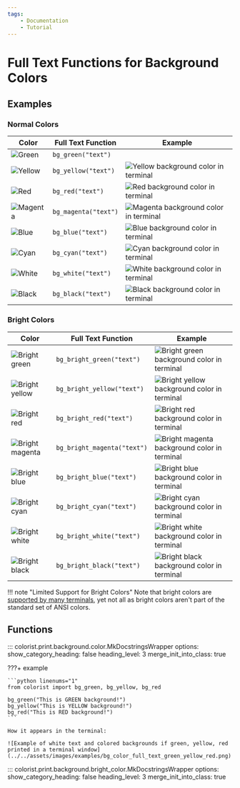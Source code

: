 ```yaml
---
tags:
    - Documentation
    - Tutorial
---
```


# Full Text Functions for Background Colors
## Examples
### Normal Colors

| Color | Full Text Function | Example |
| ----- | ------------------ | ------- |
| ![Green](../../assets/images/colors/green_16x16.png) | `bg_green("text")` | | ![Green background color in terminal](../../assets/images/examples/bg_color_map/green_full_text_194x16.png) |
| ![Yellow](../../assets/images/colors/yellow_16x16.png) | `bg_yellow("text")` | ![Yellow background color in terminal](../../assets/images/examples/bg_color_map/yellow_full_text_194x16.png) |
| ![Red](../../assets/images/colors/red_16x16.png) | `bg_red("text")` | ![Red background color in terminal](../../assets/images/examples/bg_color_map/red_full_text_194x16.png) |
| ![Magenta](../../assets/images/colors/magenta_16x16.png) | `bg_magenta("text")` | ![Magenta background color in terminal](../../assets/images/examples/bg_color_map/magenta_full_text_194x16.png) |
| ![Blue](../../assets/images/colors/blue_16x16.png) | `bg_blue("text")` | ![Blue background color in terminal](../../assets/images/examples/bg_color_map/blue_full_text_194x16.png) |
| ![Cyan](../../assets/images/colors/cyan_16x16.png) | `bg_cyan("text")` | ![Cyan background color in terminal](../../assets/images/examples/bg_color_map/cyan_full_text_194x16.png) |
| ![White](../../assets/images/colors/white_16x16.png) | `bg_white("text")` | ![White background color in terminal](../../assets/images/examples/bg_color_map/white_full_text_194x16.png) |
| ![Black](../../assets/images/colors/black_16x16.png) | `bg_black("text")` | ![Black background color in terminal](../../assets/images/examples/bg_color_map/black_full_text_194x16.png) |

### Bright Colors

| Color | Full Text Function | Example |
| ----- | ------------------ | ------- |
| ![Bright green](../../assets/images/colors/bright_green_16x16.png) | `bg_bright_green("text")` | ![Bright green background color in terminal](../../assets/images/examples/bg_color_map/bright_green_full_text_194x16.png) |
| ![Bright yellow](../../assets/images/colors/bright_yellow_16x16.png) | `bg_bright_yellow("text")` | ![Bright yellow background color in terminal](../../assets/images/examples/bg_color_map/bright_yellow_full_text_194x16.png) |
| ![Bright red](../../assets/images/colors/bright_red_16x16.png) | `bg_bright_red("text")` | ![Bright red background color in terminal](../../assets/images/examples/bg_color_map/bright_red_full_text_194x16.png) |
| ![Bright magenta](../../assets/images/colors/bright_magenta_16x16.png) | `bg_bright_magenta("text")` | ![Bright magenta background color in terminal](../../assets/images/examples/bg_color_map/bright_magenta_full_text_194x16.png) |
| ![Bright blue](../../assets/images/colors/bright_blue_16x16.png) | `bg_bright_blue("text")` | ![Bright blue background color in terminal](../../assets/images/examples/bg_color_map/bright_blue_full_text_194x16.png) |
| ![Bright cyan](../../assets/images/colors/bright_cyan_16x16.png) | `bg_bright_cyan("text")` | ![Bright cyan background color in terminal](../../assets/images/examples/bg_color_map/bright_cyan_full_text_194x16.png) |
| ![Bright white](../../assets/images/colors/bright_white_16x16.png) | `bg_bright_white("text")` | ![Bright white background color in terminal](../../assets/images/examples/bg_color_map/bright_white_full_text_194x16.png) |
| ![Bright black](../../assets/images/colors/bright_black_16x16.png) | `bg_bright_black("text")` | ![Bright black background color in terminal](../../assets/images/examples/bg_color_map/bright_black_full_text_194x16.png) |

!!! note "Limited Support for Bright Colors"
    Note that bright colors are [supported by many terminals](../../user-guide/materials/terminal-support.md), yet not all as bright colors aren't part of the standard set of ANSI colors.

## Functions

::: colorist.print.background.color.MkDocstringsWrapper
    options:
      show_category_heading: false
      heading_level: 3
      merge_init_into_class: true

???+ example

    ```python linenums="1"
    from colorist import bg_green, bg_yellow, bg_red

    bg_green("This is GREEN background!")
    bg_yellow("This is YELLOW background!")
    bg_red("This is RED background!")
    ```

    How it appears in the terminal:

    ![Example of white text and colored backgrounds if green, yellow, red printed in a terminal window](../../assets/images/examples/bg_color_full_text_green_yellow_red.png)

::: colorist.print.background.bright_color.MkDocstringsWrapper
    options:
      show_category_heading: false
      heading_level: 3
      merge_init_into_class: true
